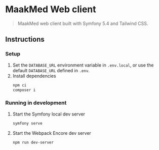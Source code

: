 # MaakMed Web client
> MaakMed web client built with Symfony 5.4 and Tailwind CSS.

## Instructions

### Setup

1. Set the `DATABASE_URL` environment variable in `.env.local`, or use the default `DATABASE_URL` defined in `.env`.
2. Install dependencies
   ```bash
   npm ci
   composer i
   ```

### Running in development
1. Start the Symfony local dev server
   ```bash
   symfony serve
   ```
2. Start the Webpack Encore dev server
   ```bash
   npm run dev-server
   ```
